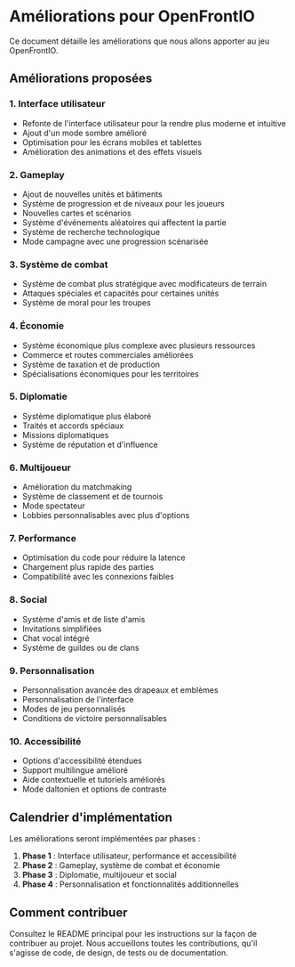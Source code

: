 # Améliorations pour OpenFrontIO

Ce document détaille les améliorations que nous allons apporter au jeu OpenFrontIO.

## Améliorations proposées

### 1. Interface utilisateur
- Refonte de l'interface utilisateur pour la rendre plus moderne et intuitive
- Ajout d'un mode sombre amélioré
- Optimisation pour les écrans mobiles et tablettes
- Amélioration des animations et des effets visuels

### 2. Gameplay
- Ajout de nouvelles unités et bâtiments
- Système de progression et de niveaux pour les joueurs
- Nouvelles cartes et scénarios
- Système d'événements aléatoires qui affectent la partie
- Système de recherche technologique
- Mode campagne avec une progression scénarisée

### 3. Système de combat
- Système de combat plus stratégique avec modificateurs de terrain
- Attaques spéciales et capacités pour certaines unités
- Système de moral pour les troupes

### 4. Économie
- Système économique plus complexe avec plusieurs ressources
- Commerce et routes commerciales améliorées
- Système de taxation et de production
- Spécialisations économiques pour les territoires

### 5. Diplomatie
- Système diplomatique plus élaboré
- Traités et accords spéciaux
- Missions diplomatiques
- Système de réputation et d'influence

### 6. Multijoueur
- Amélioration du matchmaking
- Système de classement et de tournois
- Mode spectateur
- Lobbies personnalisables avec plus d'options

### 7. Performance
- Optimisation du code pour réduire la latence
- Chargement plus rapide des parties
- Compatibilité avec les connexions faibles

### 8. Social
- Système d'amis et de liste d'amis
- Invitations simplifiées
- Chat vocal intégré
- Système de guildes ou de clans

### 9. Personnalisation
- Personnalisation avancée des drapeaux et emblèmes
- Personnalisation de l'interface
- Modes de jeu personnalisés
- Conditions de victoire personnalisables

### 10. Accessibilité
- Options d'accessibilité étendues
- Support multilingue amélioré
- Aide contextuelle et tutoriels améliorés
- Mode daltonien et options de contraste

## Calendrier d'implémentation

Les améliorations seront implémentées par phases :

1. **Phase 1** : Interface utilisateur, performance et accessibilité
2. **Phase 2** : Gameplay, système de combat et économie
3. **Phase 3** : Diplomatie, multijoueur et social
4. **Phase 4** : Personnalisation et fonctionnalités additionnelles

## Comment contribuer

Consultez le README principal pour les instructions sur la façon de contribuer au projet. Nous accueillons toutes les contributions, qu'il s'agisse de code, de design, de tests ou de documentation.
